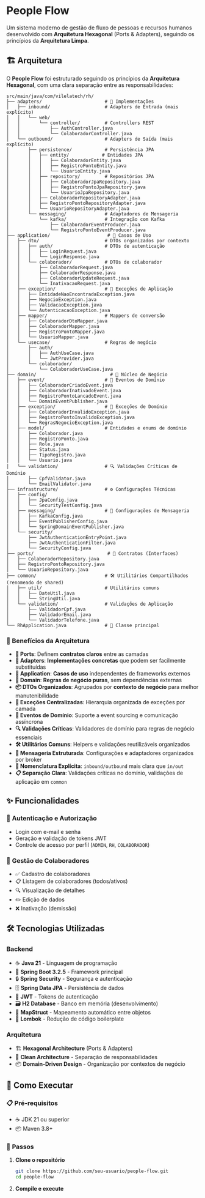# People Flow

Um sistema moderno de gestão de fluxo de pessoas e recursos humanos desenvolvido com **Arquitetura Hexagonal** (Ports & Adapters), seguindo os princípios da **Arquitetura Limpa**.

## 🏗️ Arquitetura

O **People Flow** foi estruturado seguindo os princípios da **Arquitetura Hexagonal**, com uma clara separação entre as responsabilidades:

```
src/main/java/com/vilelatech/rh/
├── adapters/                       # 🔧 Implementações
│   ├── inbound/                    # Adapters de Entrada (mais explícito)
│   │   └── web/
│   │       └── controller/         # Controllers REST
│   │           ├── AuthController.java
│   │           └── ColaboradorController.java
│   └── outbound/                   # Adapters de Saída (mais explícito)
│       ├── persistence/            # Persistência JPA
│       │   ├── entity/            # Entidades JPA
│       │   │   ├── ColaboradorEntity.java
│       │   │   ├── RegistroPontoEntity.java
│       │   │   └── UsuarioEntity.java
│       │   ├── repository/         # Repositórios JPA
│       │   │   ├── ColaboradorJpaRepository.java
│       │   │   ├── RegistroPontoJpaRepository.java
│       │   │   └── UsuarioJpaRepository.java
│       │   ├── ColaboradorRepositoryAdapter.java
│       │   ├── RegistroPontoRepositoryAdapter.java
│       │   └── UsuarioRepositoryAdapter.java
│       └── messaging/              # Adaptadores de Mensageria
│           └── kafka/              # Integração com Kafka
│               ├── ColaboradorEventProducer.java
│               └── RegistroPontoEventProducer.java
├── application/                     # 💼 Casos de Uso
│   ├── dto/                        # DTOs organizados por contexto
│   │   ├── auth/                   # DTOs de autenticação
│   │   │   ├── LoginRequest.java
│   │   │   └── LoginResponse.java
│   │   └── colaborador/            # DTOs de colaborador
│   │       ├── ColaboradorRequest.java
│   │       ├── ColaboradorResponse.java
│   │       ├── ColaboradorUpdateRequest.java
│   │       └── InativacaoRequest.java
│   ├── exception/                  # 🚨 Exceções de Aplicação
│   │   ├── EntidadeNaoEncontradaException.java
│   │   ├── NegocioException.java
│   │   ├── ValidacaoException.java
│   │   └── AutenticacaoException.java
│   ├── mapper/                     # Mappers de conversão
│   │   ├── ColaboradorDtoMapper.java
│   │   ├── ColaboradorMapper.java
│   │   ├── RegistroPontoMapper.java
│   │   └── UsuarioMapper.java
│   └── usecase/                    # Regras de negócio
│       ├── auth/
│       │   ├── AuthUseCase.java
│       │   └── JwtProvider.java
│       └── colaborador/
│           └── ColaboradorUseCase.java
├── domain/                           # 🎯 Núcleo de Negócio
│   ├── event/                      # 📢 Eventos de Domínio
│   │   ├── ColaboradorCriadoEvent.java
│   │   ├── ColaboradorInativadoEvent.java
│   │   ├── RegistroPontoLancadoEvent.java
│   │   └── DomainEventPublisher.java
│   ├── exception/                  # 🚨 Exceções de Domínio
│   │   ├── ColaboradorInvalidoException.java
│   │   ├── RegistroPontoInvalidoException.java
│   │   └── RegrasNegocioException.java
│   ├── model/                      # Entidades e enums de domínio
│   │   ├── Colaborador.java
│   │   ├── RegistroPonto.java
│   │   ├── Role.java
│   │   ├── Status.java
│   │   ├── TipoRegistro.java
│   │   └── Usuario.java
│   └── validation/                 # 🔍 Validações Críticas de Domínio
│       ├── CpfValidator.java
│       └── EmailValidator.java
├── infrastructure/                 # ⚙️ Configurações Técnicas
│   ├── config/
│   │   ├── JpaConfig.java
│   │   └── SecurityTestConfig.java
│   ├── messaging/                  # 📨 Configurações de Mensageria
│   │   ├── KafkaConfig.java
│   │   ├── EventPublisherConfig.java
│   │   └── SpringDomainEventPublisher.java
│   └── security/
│       ├── JwtAuthenticationEntryPoint.java
│       ├── JwtAuthenticationFilter.java
│       └── SecurityConfig.java
├── ports/                           # 🔌 Contratos (Interfaces)
│   ├── ColaboradorRepository.java
│   ├── RegistroPontoRepository.java
│   └── UsuarioRepository.java
├── common/                         # 🛠️ Utilitários Compartilhados (renomeado de shared)
│   ├── util/                       # Utilitários comuns
│   │   ├── DateUtil.java
│   │   └── StringUtil.java
│   └── validation/                 # Validações de Aplicação
│       ├── ValidadorCpf.java
│       ├── ValidadorEmail.java
│       └── ValidadorTelefone.java
└── RhApplication.java              # 🚀 Classe principal
```

### 🎯 Benefícios da Arquitetura

- **🔌 Ports**: Definem **contratos claros** entre as camadas
- **🔧 Adapters**: **Implementações concretas** que podem ser facilmente substituídas
- **💼 Application**: **Casos de uso** independentes de frameworks externos
- **🎯 Domain**: **Regras de negócio puras**, sem dependências externas
- **📦 DTOs Organizados**: Agrupados por **contexto de negócio** para melhor manutenibilidade
- **🚨 Exceções Centralizadas**: Hierarquia organizada de exceções por camada
- **📢 Eventos de Domínio**: Suporte a event sourcing e comunicação assíncrona
- **🔍 Validações Críticas**: Validadores de domínio para regras de negócio essenciais
- **🛠️ Utilitários Comuns**: Helpers e validações reutilizáveis organizados
- **📨 Mensageria Estruturada**: Configurações e adaptadores organizados por broker
- **🎯 Nomenclatura Explícita**: `inbound/outbound` mais clara que `in/out`
- **📋 Separação Clara**: Validações críticas no domínio, validações de aplicação em `common`

## ✨ Funcionalidades

### 🔐 **Autenticação e Autorização**
- Login com e-mail e senha
- Geração e validação de tokens JWT
- Controle de acesso por perfil (`ADMIN`, `RH`, `COLABORADOR`)

### 👥 **Gestão de Colaboradores**
- ✅ Cadastro de colaboradores
- 📋 Listagem de colaboradores (todos/ativos)
- 🔍 Visualização de detalhes
- ✏️ Edição de dados
- ❌ Inativação (demissão)

## 🛠️ Tecnologias Utilizadas

### **Backend**
- ☕ **Java 21** - Linguagem de programação
- 🍃 **Spring Boot 3.2.5** - Framework principal
- 🔒 **Spring Security** - Segurança e autenticação
- 🗄️ **Spring Data JPA** - Persistência de dados
- 🎫 **JWT** - Tokens de autenticação
- 🗃️ **H2 Database** - Banco em memória (desenvolvimento)
- 🔧 **MapStruct** - Mapeamento automático entre objetos
- 📝 **Lombok** - Redução de código boilerplate

### **Arquitetura**
- 🏗️ **Hexagonal Architecture** (Ports & Adapters)
- 🧹 **Clean Architecture** - Separação de responsabilidades
- 📦 **Domain-Driven Design** - Organização por contextos de negócio

## 🚀 Como Executar

### 📋 **Pré-requisitos**
- ☕ JDK 21 ou superior
- 📦 Maven 3.8+

### 🔧 **Passos**

1. **Clone o repositório**
   ```bash
   git clone https://github.com/seu-usuario/people-flow.git
   cd people-flow
   ```

2. **Compile e execute**
   ```